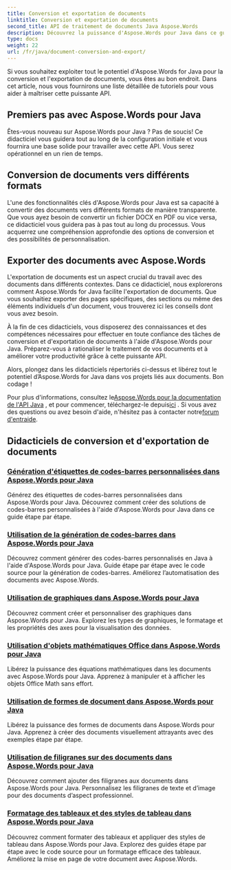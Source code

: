 ```yaml
---
title: Conversion et exportation de documents
linktitle: Conversion et exportation de documents
second_title: API de traitement de documents Java Aspose.Words
description: Découvrez la puissance d'Aspose.Words pour Java dans ce guide complet. Apprenez à convertir et exporter des documents sans effort.
type: docs
weight: 22
url: /fr/java/document-conversion-and-export/
---
```


Si vous souhaitez exploiter tout le potentiel d'Aspose.Words for Java pour la conversion et l'exportation de documents, vous êtes au bon endroit. Dans cet article, nous vous fournirons une liste détaillée de tutoriels pour vous aider à maîtriser cette puissante API.

## Premiers pas avec Aspose.Words pour Java
Êtes-vous nouveau sur Aspose.Words pour Java ? Pas de soucis! Ce didacticiel vous guidera tout au long de la configuration initiale et vous fournira une base solide pour travailler avec cette API. Vous serez opérationnel en un rien de temps.

## Conversion de documents vers différents formats
L'une des fonctionnalités clés d'Aspose.Words pour Java est sa capacité à convertir des documents vers différents formats de manière transparente. Que vous ayez besoin de convertir un fichier DOCX en PDF ou vice versa, ce didacticiel vous guidera pas à pas tout au long du processus. Vous acquerrez une compréhension approfondie des options de conversion et des possibilités de personnalisation.

## Exporter des documents avec Aspose.Words
L'exportation de documents est un aspect crucial du travail avec des documents dans différents contextes. Dans ce didacticiel, nous explorerons comment Aspose.Words for Java facilite l'exportation de documents. Que vous souhaitiez exporter des pages spécifiques, des sections ou même des éléments individuels d'un document, vous trouverez ici les conseils dont vous avez besoin.

À la fin de ces didacticiels, vous disposerez des connaissances et des compétences nécessaires pour effectuer en toute confiance des tâches de conversion et d'exportation de documents à l'aide d'Aspose.Words pour Java. Préparez-vous à rationaliser le traitement de vos documents et à améliorer votre productivité grâce à cette puissante API.

Alors, plongez dans les didacticiels répertoriés ci-dessus et libérez tout le potentiel d’Aspose.Words for Java dans vos projets liés aux documents. Bon codage !

 Pour plus d'informations, consultez le[Aspose.Words pour la documentation de l'API Java](https://reference.aspose.com/words/java/) , et pour commencer, téléchargez-le depuis[ici](https://releases.aspose.com/words/java/) . Si vous avez des questions ou avez besoin d'aide, n'hésitez pas à contacter notre[forum d'entraide](https://forum.aspose.com/).

## Didacticiels de conversion et d'exportation de documents
### [Génération d'étiquettes de codes-barres personnalisées dans Aspose.Words pour Java](./generating-custom-barcode-labels/)
Générez des étiquettes de codes-barres personnalisées dans Aspose.Words pour Java. Découvrez comment créer des solutions de codes-barres personnalisées à l'aide d'Aspose.Words pour Java dans ce guide étape par étape.
### [Utilisation de la génération de codes-barres dans Aspose.Words pour Java](./using-barcode-generation/)
Découvrez comment générer des codes-barres personnalisés en Java à l'aide d'Aspose.Words pour Java. Guide étape par étape avec le code source pour la génération de codes-barres. Améliorez l’automatisation des documents avec Aspose.Words.
### [Utilisation de graphiques dans Aspose.Words pour Java](./using-charts/)
Découvrez comment créer et personnaliser des graphiques dans Aspose.Words pour Java. Explorez les types de graphiques, le formatage et les propriétés des axes pour la visualisation des données.
### [Utilisation d'objets mathématiques Office dans Aspose.Words pour Java](./using-office-math-objects/)
Libérez la puissance des équations mathématiques dans les documents avec Aspose.Words pour Java. Apprenez à manipuler et à afficher les objets Office Math sans effort.
### [Utilisation de formes de document dans Aspose.Words pour Java](./using-document-shapes/)
Libérez la puissance des formes de documents dans Aspose.Words pour Java. Apprenez à créer des documents visuellement attrayants avec des exemples étape par étape.
### [Utilisation de filigranes sur des documents dans Aspose.Words pour Java](./using-watermarks-to-documents/)
Découvrez comment ajouter des filigranes aux documents dans Aspose.Words pour Java. Personnalisez les filigranes de texte et d’image pour des documents d’aspect professionnel.
### [Formatage des tableaux et des styles de tableau dans Aspose.Words pour Java](./formatting-tables-and-table-styles/)
Découvrez comment formater des tableaux et appliquer des styles de tableau dans Aspose.Words pour Java. Explorez des guides étape par étape avec le code source pour un formatage efficace des tableaux. Améliorez la mise en page de votre document avec Aspose.Words.